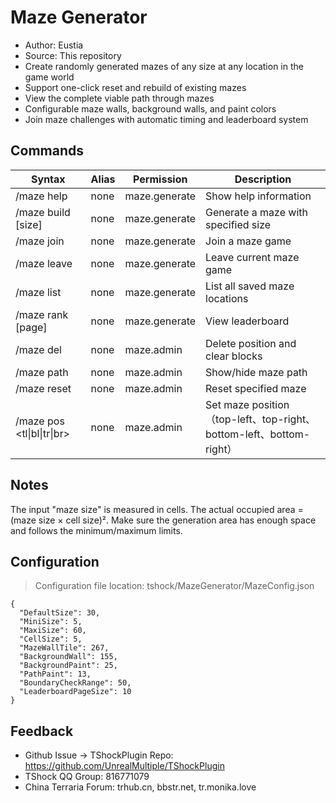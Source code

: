 ﻿# Maze Generator

- Author: Eustia
- Source: This repository
- Create randomly generated mazes of any size at any location in the game world
- Support one-click reset and rebuild of existing mazes
- View the complete viable path through mazes
- Configurable maze walls, background walls, and paint colors
- Join maze challenges with automatic timing and leaderboard system

## Commands

| Syntax | Alias | Permission | Description |
|--------|-------|------------|-------------|
| /maze help | none | maze.generate | Show help information |
| /maze build <name> [size] | none | maze.generate | Generate a maze with specified size |
| /maze join <name> | none | maze.generate | Join a maze game |
| /maze leave | none | maze.generate | Leave current maze game |
| /maze list | none | maze.generate | List all saved maze locations |
| /maze rank [page] | none | maze.generate | View leaderboard |
| /maze del <name> | none | maze.admin | Delete position and clear blocks |
| /maze path <name> | none | maze.admin | Show/hide maze path |
| /maze reset <name> | none | maze.admin | Reset specified maze |
| /maze pos <name> <tl\|bl\|tr\|br> | none | maze.admin | Set maze position（top-left、top-right、bottom-left、bottom-right） |
## Notes
The input "maze size" is measured in cells.
The actual occupied area = (maze size × cell size)².
Make sure the generation area has enough space and follows the minimum/maximum limits.
## Configuration
> Configuration file location: tshock/MazeGenerator/MazeConfig.json
```json5
{
  "DefaultSize": 30,
  "MiniSize": 5,
  "MaxiSize": 60,
  "CellSize": 5,
  "MazeWallTile": 267,
  "BackgroundWall": 155,
  "BackgroundPaint": 25,
  "PathPaint": 13,
  "BoundaryCheckRange": 50,
  "LeaderboardPageSize": 10
}
```
## Feedback
- Github Issue -> TShockPlugin Repo: https://github.com/UnrealMultiple/TShockPlugin
- TShock QQ Group: 816771079
- China Terraria Forum: trhub.cn, bbstr.net, tr.monika.love

